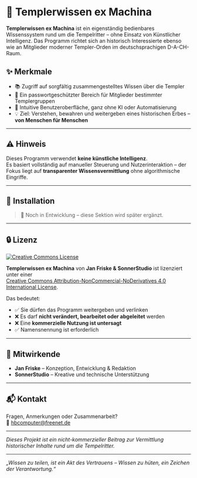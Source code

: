# 🏰 Templerwissen ex Machina

**Templerwissen ex Machina** ist ein eigenständig bedienbares Wissenssystem rund um die Tempelritter – ohne Einsatz von Künstlicher Intelligenz. Das Programm richtet sich an historisch Interessierte ebenso wie an Mitglieder moderner Templer-Orden im deutschsprachigen D-A-CH-Raum.

## ✨ Merkmale

- 📚 Zugriff auf sorgfältig zusammengestelltes Wissen über die Templer
- 🔐 Ein passwortgeschützter Bereich für Mitglieder bestimmter Templergruppen
- 🧭 Intuitive Benutzeroberfläche, ganz ohne KI oder Automatisierung
- 💡 Ziel: Verstehen, bewahren und weitergeben eines historischen Erbes – **von Menschen für Menschen**

---

## ⚠️ Hinweis

Dieses Programm verwendet **keine künstliche Intelligenz**.  
Es basiert vollständig auf manueller Steuerung und Nutzerinteraktion – der Fokus liegt auf **transparenter Wissensvermittlung** ohne algorithmische Eingriffe.

---

## 🔧 Installation

> 📌 Noch in Entwicklung – diese Sektion wird später ergänzt.

---

## 🔒 Lizenz

[![Creative Commons License](https://licensebuttons.net/l/by-nc-nd/4.0/88x31.png)](https://creativecommons.org/licenses/by-nc-nd/4.0/)

**Templerwissen ex Machina** von **Jan Friske & SonnerStudio** ist lizenziert unter einer  
[Creative Commons Attribution-NonCommercial-NoDerivatives 4.0 International License](https://creativecommons.org/licenses/by-nc-nd/4.0/deed.de).

Das bedeutet:

- ✅ Sie dürfen das Programm weitergeben und verlinken
- ❌ Es darf **nicht verändert, bearbeitet oder abgeleitet** werden
- ❌ Eine **kommerzielle Nutzung ist untersagt**
- ✅ Namensnennung ist erforderlich

---

## 🤝 Mitwirkende

- **Jan Friske** – Konzeption, Entwicklung & Redaktion  
- **SonnerStudio** – Kreative und technische Unterstützung

---

## 📬 Kontakt

Fragen, Anmerkungen oder Zusammenarbeit?  
📧 [hbcomputer@freenet.de](mailto:hbcomputer@freenet.de)

---

*Dieses Projekt ist ein nicht-kommerzieller Beitrag zur Vermittlung historischer Inhalte rund um die Tempelritter.*

---

*„Wissen zu teilen, ist ein Akt des Vertrauens – Wissen zu hüten, ein Zeichen der Verantwortung.“*
